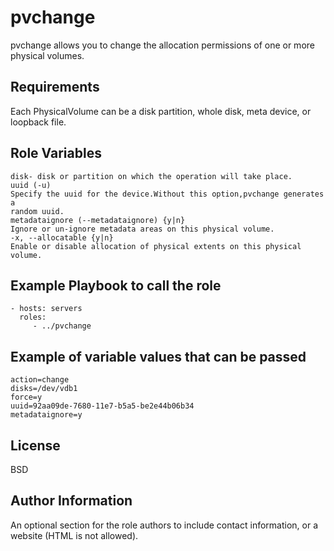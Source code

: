 pvchange
=========
pvchange allows you to change the allocation permissions of one or more physical volumes.

Requirements
------------
Each PhysicalVolume can be a disk partition, whole disk, meta device, or loopback file.

Role Variables
--------------
    disk- disk or partition on which the operation will take place.
    uuid (-u)
    Specify the uuid for the device.Without this option,pvchange generates a
    random uuid.
    metadataignore (--metadataignore) {y|n}
    Ignore or un-ignore metadata areas on this physical volume.
    -x, --allocatable {y|n}
    Enable or disable allocation of physical extents on this physical volume.

Example Playbook to call the role
---------------------------------
    - hosts: servers
      roles:
         - ../pvchange

Example of variable values that can be passed
---------------------------------------------
    action=change
    disks=/dev/vdb1
    force=y
    uuid=92aa09de-7680-11e7-b5a5-be2e44b06b34
    metadataignore=y


License
-------

BSD

Author Information
------------------

An optional section for the role authors to include contact information, or a website (HTML is not allowed).
